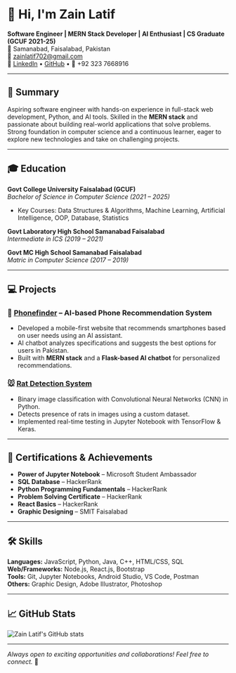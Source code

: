 # 👋 Hi, I'm Zain Latif

**Software Engineer | MERN Stack Developer | AI Enthusiast | CS Graduate (GCUF 2021-25)**  
📍 Samanabad, Faisalabad, Pakistan  
📧 [zainlatif702@gmail.com](mailto:zainlatif702@gmail.com)  
🔗 [LinkedIn](https://linkedin.com/in/zainlatif702) • [GitHub](https://github.com/zainlatif) • 📱 +92 323 7668916

---

## 🚀 Summary

Aspiring software engineer with hands-on experience in full-stack web development, Python, and AI tools. Skilled in the **MERN stack** and passionate about building real-world applications that solve problems. Strong foundation in computer science and a continuous learner, eager to explore new technologies and take on challenging projects.

---

## 🎓 Education

**Govt College University Faisalabad (GCUF)**  
_Bachelor of Science in Computer Science (2021 – 2025)_  
- Key Courses: Data Structures & Algorithms, Machine Learning, Artificial Intelligence, OOP, Database, Statistics

**Govt Laboratory High School Samanabad Faisalabad**  
_Intermediate in ICS (2019 – 2021)_

**Govt MC High School Samanabad Faisalabad**  
_Matric in Computer Science (2017 – 2019)_

---

## 💻 Projects

### 📱 [Phonefinder](https://github.com/zainlatif/phonefinder_website) – AI-based Phone Recommendation System
- Developed a mobile-first website that recommends smartphones based on user needs using an AI assistant.
- AI chatbot analyzes specifications and suggests the best options for users in Pakistan.
- Built with **MERN stack** and a **Flask-based AI chatbot** for personalized recommendations.

### 🐭 [Rat Detection System](https://github.com/zainlatif/Rat_Detection_CNN_image)
- Binary image classification with Convolutional Neural Networks (CNN) in Python.
- Detects presence of rats in images using a custom dataset.
- Implemented real-time testing in Jupyter Notebook with TensorFlow & Keras.

---

## 🏅 Certifications & Achievements

- **Power of Jupyter Notebook** – Microsoft Student Ambassador
- **SQL Database** – HackerRank
- **Python Programming Fundamentals** – HackerRank
- **Problem Solving Certificate** – HackerRank
- **React Basics** – HackerRank
- **Graphic Designing** – SMIT Faisalabad

---

## 🛠️ Skills

**Languages:** JavaScript, Python, Java, C++, HTML/CSS, SQL  
**Web/Frameworks:** Node.js, React.js, Bootstrap  
**Tools:** Git, Jupyter Notebooks, Android Studio, VS Code, Postman  
**Others:** Graphic Design, Adobe Illustrator, Photoshop

---

## 📈 GitHub Stats

![Zain Latif's GitHub stats](https://github-readme-stats.vercel.app/api?username=zainlatif&show_icons=true&theme=radical)

---

_Always open to exciting opportunities and collaborations! Feel free to connect._ 🚀
